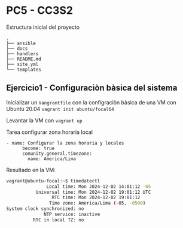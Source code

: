 # PC5 - CC3S2

Estructura inicial del proyecto 

```
.
├── ansible
├── docs
├── handlers
├── README.md
├── site.yml
└── templates
```

## Ejercicio1 - Configuraciòn bàsica del sistema
Inicializar un `Vangrantfile` con la configraciòn bàsica de una VM con Ubuntu 20.04
`vagrant init ubuntu/focal64`

Levantar la VM con 
`vagrant up`

Tarea configurar zona horaria local
```
- name: Configurar la zona horaria y locales
      become: true
      comunity.general.timezone:
        name: America/Lima
```

Resultado en la VM: 
```bash
vagrant@ubuntu-focal:~$ timedatectl
               Local time: Mon 2024-12-02 14:01:12 -05
           Universal time: Mon 2024-12-02 19:01:12 UTC
                 RTC time: Mon 2024-12-02 19:01:12    
                Time zone: America/Lima (-05, -0500)  
System clock synchronized: no                         
              NTP service: inactive                   
          RTC in local TZ: no 
```